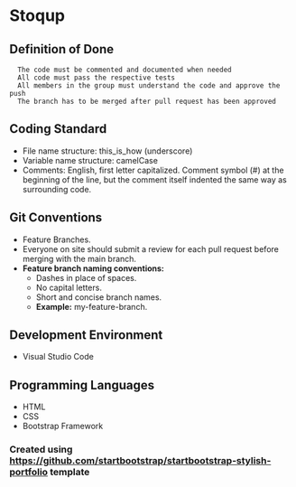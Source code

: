 # Stoqup


## Definition of Done 

      The code must be commented and documented when needed
      All code must pass the respective tests
      All members in the group must understand the code and approve the push
      The branch has to be merged after pull request has been approved

## Coding Standard

- File name structure: this_is_how (underscore)
- Variable name structure: camelCase
- Comments: English, first letter capitalized. Comment symbol (#) at the beginning of the line, but the comment itself indented the same way as surrounding code.

## Git Conventions

- Feature Branches.
- Everyone on site should submit a review for each pull request before merging with the main branch.
- **Feature branch naming conventions:**
    - Dashes in place of spaces.
    - No capital letters.
    - Short and concise branch names.
    - **Example:** my-feature-branch. 

## Development Environment

- Visual Studio Code
      
## Programming Languages

- HTML
- CSS
- Bootstrap Framework

      
### Created using https://github.com/startbootstrap/startbootstrap-stylish-portfolio template

